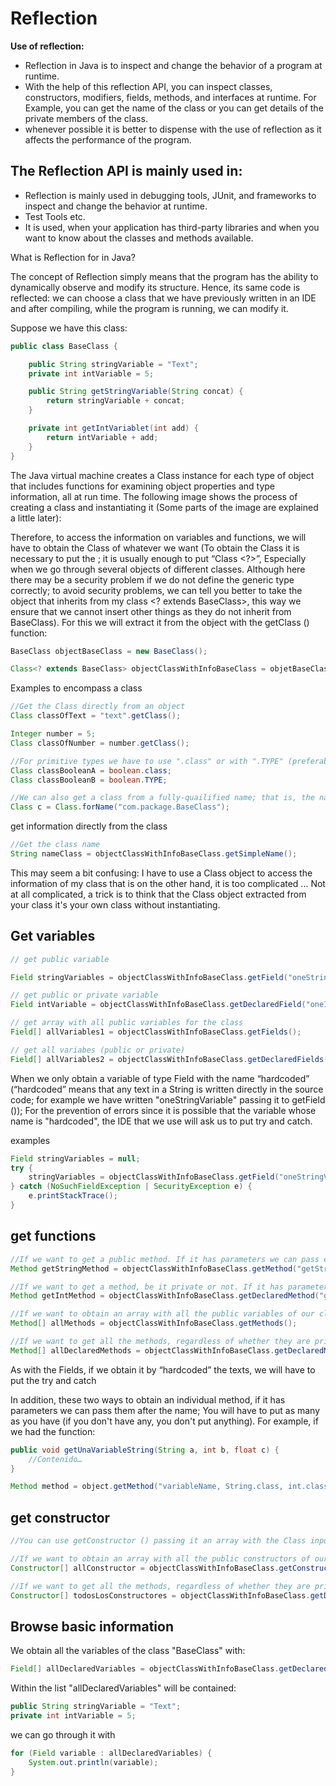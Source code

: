 # Reflection

**Use of reflection:**
- Reflection in Java is to inspect and change the behavior of a program at runtime.
- With the help of this reflection API, you can inspect classes, constructors, modifiers, fields, methods, and interfaces at runtime. For Example, you can get the name of the class or you can get details of the private members of the class.
- whenever possible it is better to dispense with the use of reflection as it affects the performance of the program.

## The Reflection API is mainly used in:

- Reflection is mainly used in debugging tools, JUnit, and frameworks to inspect and change the behavior at runtime.
- Test Tools etc.
- It is used, when your application has third-party libraries and when you want to know about the classes and methods available.

What is Reflection for in Java?

The concept of Reflection simply means that the program has the ability to dynamically observe and modify its structure. Hence, its same code is reflected: we can choose a class that we have previously written in an IDE and after compiling, while the program is running, we can modify it.

Suppose we have this class:

```java
public class BaseClass {

	public String stringVariable = "Text";
	private int intVariable = 5;

	public String getStringVariable(String concat) {
		return stringVariable + concat;
	}

	private int getIntVariablet(int add) {
		return intVariable + add;
	}
}
```

The Java virtual machine creates a Class instance for each type of object that includes functions for examining object properties and type information, all at run time. The following image shows the process of creating a class and instantiating it (Some parts of the image are explained a little later):

Therefore, to access the information on variables and functions, we will have to obtain the Class of whatever we want (To obtain the Class it is necessary to put the <generic type>; it is usually enough to put “Class <?>”, Especially when we go through several objects of different classes. Although here there may be a security problem if we do not define the generic type correctly; to avoid security problems, we can tell you better to take the object that inherits from my class <? extends BaseClass>, this way we ensure that we cannot insert other things as they do not inherit from BaseClass). For this we will extract it from the object with the getClass () function:

```java
BaseClass objectBaseClass = new BaseClass();

Class<? extends BaseClass> objectClassWithInfoBaseClass = objetBaseClass.getClass();
```

Examples to encompass a class

```java
//Get the Class directly from an object
Class classOfText = "text".getClass();

Integer number = 5;
Class classOfNumber = number.getClass();

//For primitive types we have to use ".class" or with ".TYPE" (preferably use ".class")
Class classBooleanA = boolean.class;
Class classBooleanB = boolean.TYPE;

//We can also get a class from a fully-quailified name; that is, the name of the package where our class is, followed by the name of the class
Class c = Class.forName("com.package.BaseClass");
```
get information directly from the class

```java
//Get the class name
String nameClass = objectClassWithInfoBaseClass.getSimpleName();
```

This may seem a bit confusing: I have to use a Class object to access the information of my class that is on the other hand, it is too complicated ... Not at all complicated, a trick is to think that the Class object extracted from your class it's your own class without instantiating.

## Get variables

```java
// get public variable

Field stringVariables = objectClassWithInfoBaseClass.getField("oneStringVariable");

// get public or private variable
Field intVariable = objectClassWithInfoBaseClass.getDeclaredField("oneIntVariable");

// get array with all public variables for the class
Field[] allVariables1 = objectClassWithInfoBaseClass.getFields();

// get all variabes (public or private)
Field[] allVariables2 = objectClassWithInfoBaseClass.getDeclaredFields();
```

When we only obtain a variable of type Field with the name “hardcoded” (“hardcoded” means that any text in a String is written directly in the source code; for example we have written "oneStringVariable" passing it to getField ()); For the prevention of errors since it is possible that the variable whose name is "hardcoded", the IDE that we use will ask us to put try and catch.

examples
```java
Field stringVariables = null;
try {
	stringVariables = objectClassWithInfoBaseClass.getField("oneStringVariable");	
} catch (NoSuchFieldException | SecurityException e) {
	e.printStackTrace();
}
```

## get functions

```java
//If we want to get a public method. If it has parameters we can pass each of its types class in order after the name.
Method getStringMethod = objectClassWithInfoBaseClass.getMethod("getStringVariable", String.class);

//If we want to get a method, be it private or not. If it has parameters we can pass each of its types class in order after the name.
Method getIntMethod = objectClassWithInfoBaseClass.getDeclaredMethod("getIntVariable", int.class);

//If we want to obtain an array with all the public variables of our class
Method[] allMethods = objectClassWithInfoBaseClass.getMethods();

//If we want to get all the methods, regardless of whether they are private or not
Method[] allDeclaredMethods = objectClassWithInfoBaseClass.getDeclaredMethods();
```

As with the Fields, if we obtain it by “hardcoded” the texts, we will have to put the try and catch

In addition, these two ways to obtain an individual method, if it has parameters we can pass them after the name; You will have to put as many as you have (if you don't have any, you don't put anything). For example, if we had the function:

```java
public void getUnaVariableString(String a, int b, float c) {
	//Contenido…
}
```

```java
Method method = object.getMethod("variableName, String.class, int.class, float.class); 
```

## get constructor

```java
//You can use getConstructor () passing it an array with the Class input parameters that the constructor has, so that it returns the Constructor type object, normally it is not used and to reduce code we do not put examples (if you want to know more you have more information in the bibliography)

//If we want to obtain an array with all the public constructors of our class
Constructor[] allConstructor = objectClassWithInfoBaseClass.getConstructors();

//If we want to get all the methods, regardless of whether they are private or not
Constructor[] todosLosConstructores = objectClassWithInfoBaseClass.getDeclaredConstructors();
```

## Browse basic information

We obtain all the variables of the class "BaseClass" with:

```java
Field[] allDeclaredVariables = objectClassWithInfoBaseClass.getDeclaredFields();
```

Within the list "allDeclaredVariables" will be contained:

```java
public String stringVariable = "Text";
private int intVariable = 5; 
```

we can go through it with

```java
for (Field variable : allDeclaredVariables) {
	System.out.println(variable);
}
```

